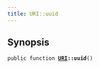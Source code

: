 ```yaml
---
title: URI::uuid
---
```


## Synopsis

<code>public function <b><a href="URI">URI</a>::uuid</b>()</code>

